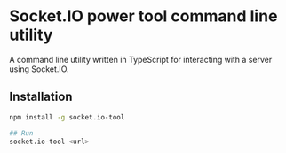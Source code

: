 # Socket.IO power tool command line utility

A command line utility written in TypeScript for interacting with a server using Socket.IO.

## Installation

```bash
npm install -g socket.io-tool

## Run
socket.io-tool <url>
